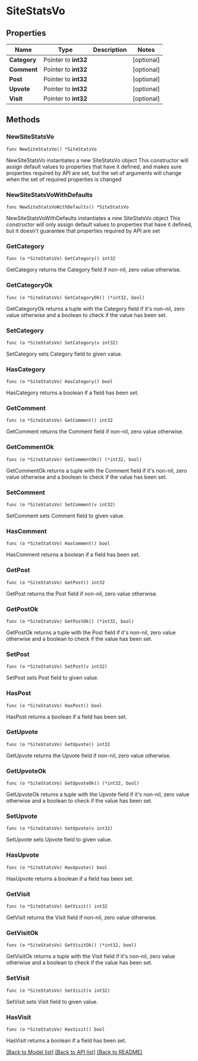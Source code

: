 # SiteStatsVo

## Properties

Name | Type | Description | Notes
------------ | ------------- | ------------- | -------------
**Category** | Pointer to **int32** |  | [optional] 
**Comment** | Pointer to **int32** |  | [optional] 
**Post** | Pointer to **int32** |  | [optional] 
**Upvote** | Pointer to **int32** |  | [optional] 
**Visit** | Pointer to **int32** |  | [optional] 

## Methods

### NewSiteStatsVo

`func NewSiteStatsVo() *SiteStatsVo`

NewSiteStatsVo instantiates a new SiteStatsVo object
This constructor will assign default values to properties that have it defined,
and makes sure properties required by API are set, but the set of arguments
will change when the set of required properties is changed

### NewSiteStatsVoWithDefaults

`func NewSiteStatsVoWithDefaults() *SiteStatsVo`

NewSiteStatsVoWithDefaults instantiates a new SiteStatsVo object
This constructor will only assign default values to properties that have it defined,
but it doesn't guarantee that properties required by API are set

### GetCategory

`func (o *SiteStatsVo) GetCategory() int32`

GetCategory returns the Category field if non-nil, zero value otherwise.

### GetCategoryOk

`func (o *SiteStatsVo) GetCategoryOk() (*int32, bool)`

GetCategoryOk returns a tuple with the Category field if it's non-nil, zero value otherwise
and a boolean to check if the value has been set.

### SetCategory

`func (o *SiteStatsVo) SetCategory(v int32)`

SetCategory sets Category field to given value.

### HasCategory

`func (o *SiteStatsVo) HasCategory() bool`

HasCategory returns a boolean if a field has been set.

### GetComment

`func (o *SiteStatsVo) GetComment() int32`

GetComment returns the Comment field if non-nil, zero value otherwise.

### GetCommentOk

`func (o *SiteStatsVo) GetCommentOk() (*int32, bool)`

GetCommentOk returns a tuple with the Comment field if it's non-nil, zero value otherwise
and a boolean to check if the value has been set.

### SetComment

`func (o *SiteStatsVo) SetComment(v int32)`

SetComment sets Comment field to given value.

### HasComment

`func (o *SiteStatsVo) HasComment() bool`

HasComment returns a boolean if a field has been set.

### GetPost

`func (o *SiteStatsVo) GetPost() int32`

GetPost returns the Post field if non-nil, zero value otherwise.

### GetPostOk

`func (o *SiteStatsVo) GetPostOk() (*int32, bool)`

GetPostOk returns a tuple with the Post field if it's non-nil, zero value otherwise
and a boolean to check if the value has been set.

### SetPost

`func (o *SiteStatsVo) SetPost(v int32)`

SetPost sets Post field to given value.

### HasPost

`func (o *SiteStatsVo) HasPost() bool`

HasPost returns a boolean if a field has been set.

### GetUpvote

`func (o *SiteStatsVo) GetUpvote() int32`

GetUpvote returns the Upvote field if non-nil, zero value otherwise.

### GetUpvoteOk

`func (o *SiteStatsVo) GetUpvoteOk() (*int32, bool)`

GetUpvoteOk returns a tuple with the Upvote field if it's non-nil, zero value otherwise
and a boolean to check if the value has been set.

### SetUpvote

`func (o *SiteStatsVo) SetUpvote(v int32)`

SetUpvote sets Upvote field to given value.

### HasUpvote

`func (o *SiteStatsVo) HasUpvote() bool`

HasUpvote returns a boolean if a field has been set.

### GetVisit

`func (o *SiteStatsVo) GetVisit() int32`

GetVisit returns the Visit field if non-nil, zero value otherwise.

### GetVisitOk

`func (o *SiteStatsVo) GetVisitOk() (*int32, bool)`

GetVisitOk returns a tuple with the Visit field if it's non-nil, zero value otherwise
and a boolean to check if the value has been set.

### SetVisit

`func (o *SiteStatsVo) SetVisit(v int32)`

SetVisit sets Visit field to given value.

### HasVisit

`func (o *SiteStatsVo) HasVisit() bool`

HasVisit returns a boolean if a field has been set.


[[Back to Model list]](../README.md#documentation-for-models) [[Back to API list]](../README.md#documentation-for-api-endpoints) [[Back to README]](../README.md)


